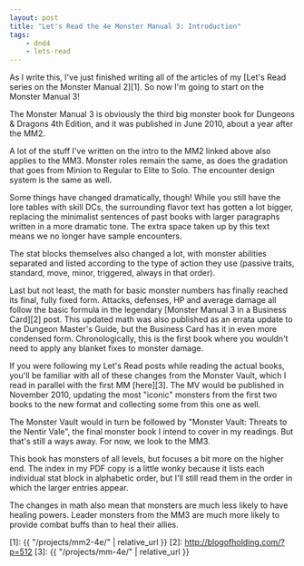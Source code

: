```yaml
---
layout: post
title: "Let's Read the 4e Monster Manual 3: Introduction"
tags:
    - dnd4
    - lets-read
---
```


As I write this, I've just finished writing all of the articles of my [Let's
Read series on the Monster Manual 2][1]. So now I'm going to start on the
Monster Manual 3!

The Monster Manual 3 is obviously the third big monster book for Dungeons &
Dragons 4th Edition, and it was published in June 2010, about a year after the
MM2.

A lot of the stuff I've written on the intro to the MM2 linked above also
applies to the MM3. Monster roles remain the same, as does the gradation that
goes from Minion to Regular to Elite to Solo. The encounter design system is the
same as well.

Some things have changed dramatically, though! While you still have the lore
tables with skill DCs, the surrounding flavor text has gotten a lot bigger,
replacing the minimalist sentences of past books with larger paragraphs written
in a more dramatic tone. The extra space taken up by this text means we no
longer have sample encounters.

The stat blocks themselves also changed a lot, with monster abilities separated
and listed according to the type of action they use (passive traits, standard,
move, minor, triggered, always in that order).

Last but not least, the math for basic monster numbers has finally reached its
final, fully fixed form. Attacks, defenses, HP and average damage all follow the
basic formula in the legendary [Monster Manual 3 in a Business Card][2]
post. This updated math was also published as an errata update to the Dungeon
Master's Guide, but the Business Card has it in even more condensed
form. Chronologically, this is the first book where you wouldn't need to apply
any blanket fixes to monster damage.

If you were following my Let's Read posts while reading the actual books, you'll
be familiar with all of these changes from the Monster Vault, which I read in
parallel with the first MM [here][3]. The MV would be published in November
2010, updating the most "iconic" monsters from the first two books to the new
format and collecting some from this one as well.

The Monster Vault would in turn be followed by "Monster Vault: Threats to the
Nentir Vale", the final monster book I intend to cover in my readings. But
that's still a ways away. For now, we look to the MM3.

This book has monsters of all levels, but focuses a bit more on the higher
end. The index in my PDF copy is a little wonky because it lists each individual
stat block in alphabetic order, but I'll still read them in the order in which
the larger entries appear.

The changes in math also mean that monsters are much less likely to have healing
powers. Leader monsters from the MM3 are much more likely to provide combat
buffs than to heal their allies.



[1]: {{ "/projects/mm2-4e/" | relative_url }}
[2]: http://blogofholding.com/?p=512
[3]: {{ "/projects/mm-4e/" | relative_url }}
